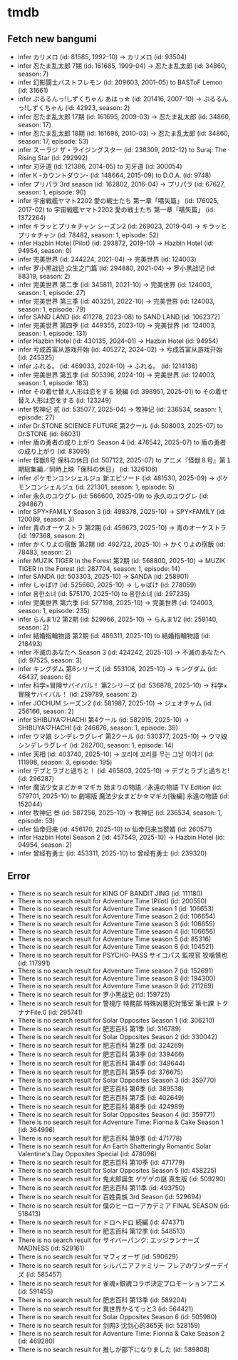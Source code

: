 # tmdb
## Fetch new bangumi
- infer カリメロ (id: 81585, 1992-10) -> カリメロ (id: 93504)
- infer 忍たま乱太郎 7期 (id: 161685, 1999-04) -> 忍たま乱太郎 (id: 34860, season: 7)
- infer 幻影闘士バストフレモン (id: 209603, 2001-05) to BASToF Lemon (id: 31661)
- infer ぷるるんっ!しずくちゃん あはっ☆ (id: 201416, 2007-10) -> ぷるるんっ!しずくちゃん (id: 42923, season: 2)
- infer 忍たま乱太郎 17期 (id: 161695, 2009-03) -> 忍たま乱太郎 (id: 34860, season: 17)
- infer 忍たま乱太郎 18期 (id: 161696, 2010-03) -> 忍たま乱太郎 (id: 34860, season: 17, episode: 53)
- infer スーラジ ザ・ライジングスター (id: 238309, 2012-12) to Suraj: The Rising Star (id: 292992)
- infer 刃牙道 (id: 121386, 2014-05) to 刃牙道 (id: 300054)
- infer K -カウントダウン- (id: 148664, 2015-09) to D.O.A. (id: 9748)
- infer プリパラ 3rd season (id: 162802, 2016-04) -> プリパラ (id: 67627, season: 1, episode: 90)
- infer 宇宙戦艦ヤマト2202 愛の戦士たち 第一章「嚆矢篇」 (id: 176025, 2017-02) to 宇宙戦艦ヤマト2202 愛の戦士たち 第一章「嚆矢篇」 (id: 1372264)
- infer キラッとプリ☆チャン シーズン2 (id: 269023, 2019-04) -> キラッとプリ☆チャン (id: 78482, season: 1, episode: 52)
- infer Hazbin Hotel (Pilot) (id: 293872, 2019-10) -> Hazbin Hotel (id: 94954, season: 0)
- infer 完美世界 (id: 244224, 2021-04) -> 完美世界 (id: 124003)
- infer 罗小黑战记 众生之门篇 (id: 294880, 2021-04) -> 罗小黑战记 (id: 88319, season: 2)
- infer 完美世界 第二季 (id: 345811, 2021-10) -> 完美世界 (id: 124003, season: 1, episode: 27)
- infer 完美世界 第三季 (id: 403251, 2022-10) -> 完美世界 (id: 124003, season: 1, episode: 79)
- infer SAND LAND (id: 411278, 2023-08) to SAND LAND (id: 1062372)
- infer 完美世界 第四季 (id: 449355, 2023-10) -> 完美世界 (id: 124003, season: 1, episode: 131)
- infer Hazbin Hotel (id: 430135, 2024-01) -> Hazbin Hotel (id: 94954)
- infer 亏成首富从游戏开始 (id: 405272, 2024-02) -> 亏成首富从游戏开始 (id: 245325)
- infer ふれる。 (id: 469033, 2024-10) -> ふれる。 (id: 1214138)
- infer 完美世界 第五季 (id: 505396, 2024-10) -> 完美世界 (id: 124003, season: 1, episode: 183)
- infer その着せ替え人形は恋をする 続編 (id: 398951, 2025-01) to その着せ替え人形は恋をする (id: 123249)
- infer 牧神记 贰 (id: 535077, 2025-04) -> 牧神记 (id: 236534, season: 1, episode: 27)
- infer Dr.STONE SCIENCE FUTURE 第2クール (id: 508003, 2025-07) to Dr.STONE (id: 86031)
- infer 盾の勇者の成り上がり Season 4 (id: 476542, 2025-07) to 盾の勇者の成り上がり (id: 83095)
- infer 怪獣8号 保科の休日 (id: 507122, 2025-07) to アニメ『怪獣８号』第１期総集編／同時上映「保科の休日」 (id: 1326106)
- infer ポケモンコンシェルジュ 新エピソード (id: 481530, 2025-09) -> ポケモンコンシェルジュ (id: 221301, season: 1, episode: 5)
- infer 永久のユウグレ (id: 566600, 2025-09) to 永久のユウグレ (id: 294867)
- infer SPY×FAMILY Season 3 (id: 498378, 2025-10) -> SPY×FAMILY (id: 120089, season: 3)
- infer 青のオーケストラ 第2期 (id: 458673, 2025-10) -> 青のオーケストラ (id: 197368, season: 2)
- infer かくりよの宿飯 第2期 (id: 492722, 2025-10) -> かくりよの宿飯 (id: 78483, season: 2)
- infer MUZIK TIGER In the Forest 第2期 (id: 568800, 2025-10) -> MUZIK TIGER In the Forest (id: 287704, season: 1, episode: 14)
- infer SANDA (id: 503303, 2025-10) -> SANDA (id: 258901)
- infer しゃばけ (id: 525660, 2025-10) -> しゃばけ (id: 278059)
- infer 용한소녀 (id: 575170, 2025-10) to 용한소녀 (id: 297235)
- infer 完美世界 第六季 (id: 577198, 2025-10) -> 完美世界 (id: 124003, season: 1, episode: 235)
- infer らんま1/2 第2期 (id: 529966, 2025-10) -> らんま1/2 (id: 259140, season: 2)
- infer 結婚指輪物語 第2期 (id: 486311, 2025-10) to 結婚指輪物語 (id: 218493)
- infer 不滅のあなたへ Season 3 (id: 424242, 2025-10) -> 不滅のあなたへ (id: 97525, season: 3)
- infer キングダム 第6シリーズ (id: 553106, 2025-10) -> キングダム (id: 46437, season: 6)
- infer 科学×冒険サバイバル！ 第2シリーズ (id: 536878, 2025-10) -> 科学×冒険サバイバル！ (id: 259789, season: 2)
- infer JOCHUM シーズン2 (id: 581987, 2025-10) -> ジェオチャム (id: 256166, season: 2)
- infer SHIBUYA♡HACHI 第4クール (id: 582915, 2025-10) -> SHIBUYA♡HACHI (id: 246676, season: 1, episode: 39)
- infer ウマ娘 シンデレラグレイ 第2クール (id: 530377, 2025-10) -> ウマ娘 シンデレラグレイ (id: 262700, season: 1, episode: 14)
- infer 天相 (id: 403740, 2025-10) -> 꼬리에 꼬리를 무는 그날 이야기 (id: 111998, season: 3, episode: 195)
- infer デブとラブと過ちと！ (id: 465803, 2025-10) -> デブとラブと過ちと! (id: 296287)
- infer 魔法少女まどか☆マギカ 始まりの物語／永遠の物語 TV Edition (id: 579701, 2025-10) to 劇場版 魔法少女まどか☆マギカ[後編] 永遠の物語 (id: 152044)
- infer 牧神记 叁 (id: 587256, 2025-10) -> 牧神记 (id: 236534, season: 1, episode: 53)
- infer 仙帝归来 (id: 456170, 2025-10) to 仙帝归来当赘婿 (id: 260571)
- infer Hazbin Hotel Season 2 (id: 457549, 2025-10) -> Hazbin Hotel (id: 94954, season: 2)
- infer 曾经有勇士 (id: 453311, 2025-10) to 曾经有勇士 (id: 239320)
## Error
- There is no search result for KING OF BANDIT JING (id: 111180)
- There is no search result for Adventure Time (Pilot) (id: 200550)
- There is no search result for Adventure Time season 1 (id: 106653)
- There is no search result for Adventure Time season 2 (id: 106654)
- There is no search result for Adventure Time season 3 (id: 106655)
- There is no search result for Adventure Time season 4 (id: 106656)
- There is no search result for Adventure Time season 5 (id: 85316)
- There is no search result for Adventure Time season 6 (id: 104521)
- There is no search result for PSYCHO-PASS サイコパス 監視官 狡噛慎也 (id: 117991)
- There is no search result for Adventure Time season 7 (id: 152691)
- There is no search result for Adventure Time season 8 (id: 194300)
- There is no search result for Adventure Time season 9 (id: 211269)
- There is no search result for 罗小黑战记 (id: 159725)
- There is no search result for 警視庁 特務部 特殊凶悪犯対策室 第七課 トクナナFile.0 (id: 295741)
- There is no search result for Solar Opposites Season 1 (id: 306210)
- There is no search result for 肥志百科 第1季 (id: 316789)
- There is no search result for Solar Opposites Season 2 (id: 330042)
- There is no search result for 肥志百科 第2季 (id: 324269)
- There is no search result for 肥志百科 第3季 (id: 339466)
- There is no search result for 肥志百科 第4季 (id: 349644)
- There is no search result for 肥志百科 第5季 (id: 376675)
- There is no search result for Solar Opposites Season 3 (id: 359770)
- There is no search result for 肥志百科 第6季 (id: 389538)
- There is no search result for 肥志百科 第7季 (id: 402649)
- There is no search result for 肥志百科 第8季 (id: 424989)
- There is no search result for Solar Opposites Season 4 (id: 359771)
- There is no search result for Adventure Time: Fionna & Cake Season 1 (id: 364996)
- There is no search result for 肥志百科 第9季 (id: 471778)
- There is no search result for An Earth Shatteringly Romantic Solar Valentine's Day Opposites Special (id: 478096)
- There is no search result for 肥志百科 第10季 (id: 471779)
- There is no search result for Solar Opposites Season 5 (id: 458225)
- There is no search result for 鬼太郎誕生 ゲゲゲの謎 真生版 (id: 509290)
- There is no search result for 肥志百科 第11季 (id: 493750)
- There is no search result for 百姓貴族 3rd Season (id: 529694)
- There is no search result for 僕のヒーローアカデミア FINAL SEASON (id: 518413)
- There is no search result for ドロヘドロ 続編 (id: 474371)
- There is no search result for 肥志百科 第12季 (id: 548513)
- There is no search result for サイバーパンク: エッジランナーズ MADNESS (id: 529161)
- There is no search result for マフィオーザ (id: 590629)
- There is no search result for シルバニアファミリー フレアのワンダーデイズ (id: 585457)
- There is no search result for 雀魂×銀魂コラボ決定プロモーションアニメ (id: 591455)
- There is no search result for 肥志百科 第13季 (id: 589204)
- There is no search result for 異世界かるてっと3 (id: 564421)
- There is no search result for Solar Opposites Season 6 (id: 505980)
- There is no search result for 剑网3·沈剑心的365天 (id: 528159)
- There is no search result for Adventure Time: Fionna & Cake Season 2 (id: 469280)
- There is no search result for 推しが部下になりました (id: 589808)
